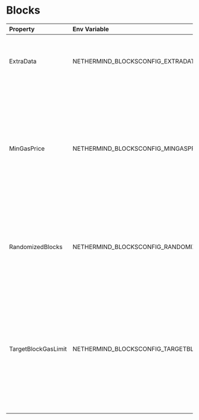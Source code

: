 # Blocks



| Property | Env Variable | Description | Default |
| :--- | :--- | :--- | :--- |
| ExtraData | NETHERMIND_BLOCKSCONFIG_EXTRADATA | Block header extra data. 32-bytes shall be extra data max length. | Nethermind |
| MinGasPrice | NETHERMIND_BLOCKSCONFIG_MINGASPRICE | Minimum gas premium for transactions accepted by the block producer. Before EIP1559: Minimum gas price for transactions accepted by the block producer. | 1 |
| RandomizedBlocks | NETHERMIND_BLOCKSCONFIG_RANDOMIZEDBLOCKS | Only used in NethDev. Setting this to true will change the difficulty of the block randomly within the constraints. | false |
| TargetBlockGasLimit | NETHERMIND_BLOCKSCONFIG_TARGETBLOCKGASLIMIT | Block gas limit that the block producer should try to reach in the fastest possible way based on protocol rules. NULL value means that the miner should follow other miners. | null |
